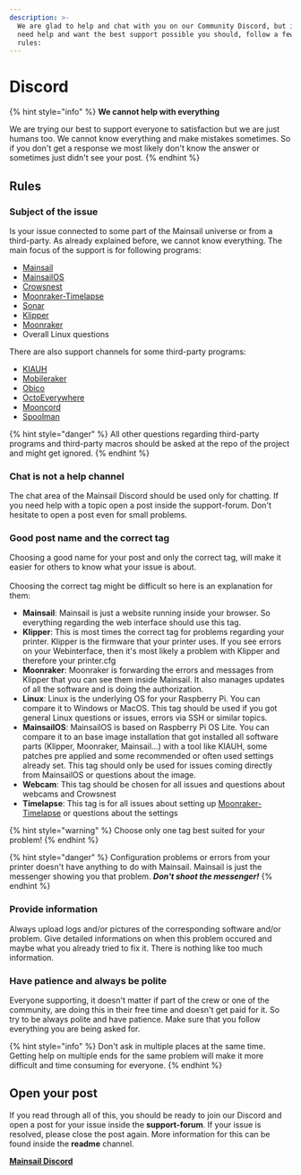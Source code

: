 ```yaml
---
description: >-
  We are glad to help and chat with you on our Community Discord, but if you
  need help and want the best support possible you should, follow a few simple
  rules:
---
```


# Discord

{% hint style="info" %}
**We cannot help with everything**

We are trying our best to support everyone to satisfaction but we are just humans too. We cannot know everything and make mistakes sometimes. So if you don't get a response we most likely don't know the answer or sometimes just didn't see your post.
{% endhint %}

## Rules

### Subject of the issue

Is your issue connected to some part of the Mainsail universe or from a third-party. As already explained before, we cannot know everything. The main focus of the support is for following programs:

* [Mainsail](https://github.com/mainsail-crew/mainsail)
* [MainsailOS](https://github.com/mainsail-crew/MainsailOS)
* [Crowsnest](https://github.com/mainsail-crew/crowsnest)
* [Moonraker-Timelapse](https://github.com/mainsail-crew/moonraker-timelapse)
* [Sonar](https://github.com/mainsail-crew/sonar)
* [Klipper](https://www.klipper3d.org/)
* [Moonraker](https://github.com/Arksine/moonraker)
* Overall Linux questions

There are also support channels for some third-party programs:

* [KIAUH](https://github.com/dw-0/kiauh)
* [Mobileraker](https://mobileraker.com/)
* [Obico](https://www.obico.io/)
* [OctoEverywhere](https://octoeverywhere.com/)
* [Mooncord](https://github.com/eliteSchwein/mooncord)
* [Spoolman](https://github.com/Donkie/Spoolman)

{% hint style="danger" %}
All other questions regarding third-party programs and third-party macros should be asked at the repo of the project and might get ignored.
{% endhint %}

### Chat is not a help channel

The chat area of the Mainsail Discord should be used only for chatting. If you need help with a topic open a post inside the support-forum. Don't hesitate to open a post even for small problems.

### Good post name and the correct tag

Choosing a good name for your post and only the correct tag, will make it easier for others to know what your issue is about.\
\
Choosing the correct tag might be difficult so here is an explanation for them:

* **Mainsail**: Mainsail is just a website running inside your browser. So everything regarding the web interface should use this tag.
* **Klipper**: This is most times the correct tag for problems regarding your printer. Klipper is the firmware that your printer uses. If you see errors on your Webinterface, then it's most likely a problem with Klipper and therefore your printer.cfg
* **Moonraker**: Moonraker is forwarding the errors and messages from Klipper that you can see them inside Mainsail. It also manages updates of all the software and is doing the authorization.
* **Linux**: Linux is the underlying OS for your Raspberry Pi. You can compare it to Windows or MacOS. This tag should be used if you got general Linux questions or issues, errors via SSH or similar topics.
* **MainsailOS**: MainsailOS is based on Raspberry Pi OS Lite. You can compare it to an base image installation that got installed all software parts (Klipper, Moonraker, Mainsail...) with a tool like KIAUH, some patches pre applied and some recommended or often used settings already set. This tag should only be used for issues coming directly from MainsailOS or questions about the image.
* **Webcam**: This tag should be chosen for all issues and questions about webcams and Crowsnest
* **Timelapse**: This tag is for all issues about setting up [Moonraker-Timelapse](https://github.com/mainsail-crew/moonraker-timelapse) or questions about the settings

{% hint style="warning" %}
Choose only one tag best suited for your problem!
{% endhint %}

{% hint style="danger" %}
Configuration problems or errors from your printer doesn't have anything to do with Mainsail. Mainsail is just the messenger showing you that problem. _**Don't shoot the messenger!**_
{% endhint %}

### Provide information

Always upload logs and/or pictures of the corresponding software and/or problem. Give detailed informations on when this problem occured and maybe what you already tried to fix it. There is nothing like too much information.

### Have patience and always be polite

Everyone supporting, it doesn't matter if part of the crew or one of the community, are doing this in their free time and doesn't get paid for it. So try to be always polite and have patience. Make sure that you follow everything you are being asked for.

{% hint style="info" %}
Don't ask in multiple places at the same time. Getting help on multiple ends for the same problem will make it more difficult and time consuming for everyone.
{% endhint %}

## Open your post

If you read through all of this, you should be ready to join our Discord and open a post for your issue inside the **support-forum**. If your issue is resolved, please close the post again. More information for this can be found inside the **readme** channel.

[**Mainsail Discord**](https://discord.gg/mainsail)
